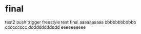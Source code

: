 # final
test2 push trigger
freestyle
test final
aaaaaaaaaa
bbbbbbbbbbbb
ccccccccc
dddddddddddd
eeeeeeeeee

